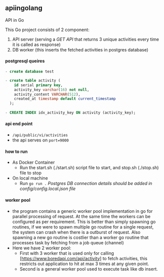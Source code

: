 ## apiingolang
API in Go

This Go project consists of 2 component:
1. API server (serving a *GET API* that returns 3 unique activities every time it is called as response)
2. DB worker (this inserts the fetched activities in postgres database)

#### postgresql queires
``` sql
- create database test

- create table activity (
    id serial primary key,
    activity_key varchar(16) not null,
    activity_content VARCHAR(512),
    created_at timestamp default current_timestamp
  );
  
- CREATE INDEX idx_activity_key ON activity (activity_key);
```
#### api end point
- `/api/public/vi/activities` 
- the api serves on `port=9000`

#### how to run
- As Docker Container
  - Run the start.sh (./start.sh) script file to start, and stop.sh (./stop.sh) file to stop
- On local machine
  - Run `go run .`
 *Postgres DB connection details should be added in config/config.local.json file*


#### worker pool
- the program contains a generic worker pool implementation in go for parallel processing of request. At the same time the workers can be configured as per requirement. This is better than simply spawning go routines, if we were to spawn multiple go routine for a single request, the system can crash when there is a outburst of request. Also spawning a new go routine is costlier than a worker go routine that processes task by fetching from a job queue (channel)
- Here we have 2 worker pool:
  - First with 3 worker that is used only for calling [https://www.boredapi.com/api/activity] to fetch activities, this restricts out application to hit at max 3 times at any given point.
  - Second is a general worker pool used to execute task like db insert.
